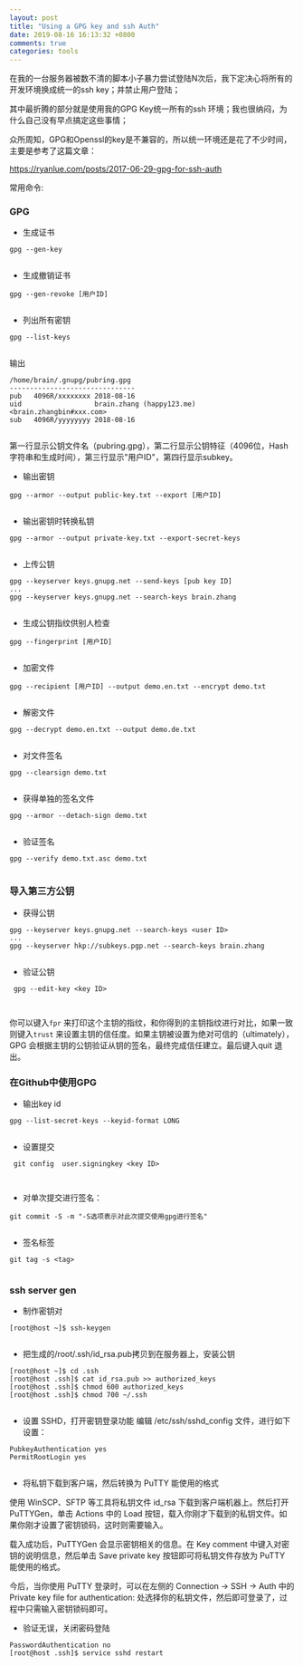 ```yaml
---
layout: post
title: "Using a GPG key and ssh Auth"
date: 2019-08-16 16:13:32 +0800
comments: true
categories: tools
---
```


在我的一台服务器被数不清的脚本小子暴力尝试登陆N次后，我下定决心将所有的开发环境换成统一的ssh key；并禁止用户登陆；

其中最折腾的部分就是使用我的GPG Key统一所有的ssh 环境；我也很纳闷，为什么自己没有早点搞定这些事情；

众所周知，GPG和Openssl的key是不兼容的，所以统一环境还是花了不少时间，主要是参考了这篇文章：

https://ryanlue.com/posts/2017-06-29-gpg-for-ssh-auth

常用命令:
<!-- more -->

### GPG

* 生成证书



```
gpg --gen-key


```

* 生成撤销证书



```
gpg --gen-revoke [用户ID]


```

* 列出所有密钥


```
gpg --list-keys


```

输出


```
/home/brain/.gnupg/pubring.gpg
-------------------------------
pub   4096R/xxxxxxxx 2018-08-16
uid                  brain.zhang (happy123.me) <brain.zhangbin#xxx.com>
sub   4096R/yyyyyyyy 2018-08-16


```

第一行显示公钥文件名（pubring.gpg），第二行显示公钥特征（4096位，Hash字符串和生成时间），第三行显示"用户ID"，第四行显示subkey。


* 输出密钥



```
gpg --armor --output public-key.txt --export [用户ID]


```

* 输出密钥时转换私钥


```
gpg --armor --output private-key.txt --export-secret-keys


```

* 上传公钥


```
gpg --keyserver keys.gnupg.net --send-keys [pub key ID] 
...
gpg --keyserver keys.gnupg.net --search-keys brain.zhang


```

* 生成公钥指纹供别人检查


```
gpg --fingerprint [用户ID]


```

* 加密文件


```
gpg --recipient [用户ID] --output demo.en.txt --encrypt demo.txt


```

* 解密文件


```
gpg --decrypt demo.en.txt --output demo.de.txt


```

* 对文件签名


```
gpg --clearsign demo.txt


```

* 获得单独的签名文件


```
gpg --armor --detach-sign demo.txt


```

* 验证签名


```
gpg --verify demo.txt.asc demo.txt


```

### 导入第三方公钥

* 获得公钥


```
gpg --keyserver keys.gnupg.net --search-keys <user ID>
...
gpg --keyserver hkp://subkeys.pgp.net --search-keys brain.zhang


```

* 验证公钥


```
 gpg --edit-key <key ID>



```
你可以键入`fpr` 来打印这个主钥的指纹，和你得到的主钥指纹进行对比，如果一致则键入`trust` 来设置主钥的信任度。如果主钥被设置为绝对可信的（ultimately），GPG 会根据主钥的公钥验证从钥的签名，最终完成信任建立。最后键入quit 退出。


### 在Github中使用GPG

* 输出key id


```
gpg --list-secret-keys --keyid-format LONG


```

* 设置提交


```
 git config  user.signingkey <key ID>



```

* 对单次提交进行签名： 


```
git commit -S -m "-S选项表示对此次提交使用gpg进行签名"


```

* 签名标签


```
git tag -s <tag>


```

### ssh server gen

* 制作密钥对


```
[root@host ~]$ ssh-keygen 


```

* 把生成的/root/.ssh/id_rsa.pub拷贝到在服务器上，安装公钥


```
[root@host ~]$ cd .ssh
[root@host .ssh]$ cat id_rsa.pub >> authorized_keys
[root@host .ssh]$ chmod 600 authorized_keys
[root@host .ssh]$ chmod 700 ~/.ssh


```

* 设置 SSHD，打开密钥登录功能
编辑 /etc/ssh/sshd_config 文件，进行如下设置：



```
PubkeyAuthentication yes
PermitRootLogin yes


```

* 将私钥下载到客户端，然后转换为 PuTTY 能使用的格式

使用 WinSCP、SFTP 等工具将私钥文件 id_rsa 下载到客户端机器上。然后打开 PuTTYGen，单击 Actions 中的 Load 按钮，载入你刚才下载到的私钥文件。如果你刚才设置了密钥锁码，这时则需要输入。

载入成功后，PuTTYGen 会显示密钥相关的信息。在 Key comment 中键入对密钥的说明信息，然后单击 Save private key 按钮即可将私钥文件存放为 PuTTY 能使用的格式。

今后，当你使用 PuTTY 登录时，可以在左侧的 Connection -> SSH -> Auth 中的 Private key file for authentication: 处选择你的私钥文件，然后即可登录了，过程中只需输入密钥锁码即可。

* 验证无误，关闭密码登陆


```
PasswordAuthentication no
[root@host .ssh]$ service sshd restart


```
